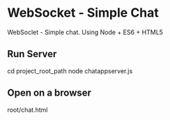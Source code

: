 # WebSocket - Simple Chat
WebSoclet - Simple chat. Using Node + ES6 + HTML5

## Run Server
cd project_root_path
node chatappserver.js

## Open on a browser
root/chat.html